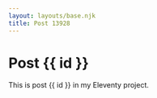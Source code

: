 ```yaml
---
layout: layouts/base.njk
title: Post 13928
---
```


# Post {{ id }}

This is post {{ id }} in my Eleventy project.
